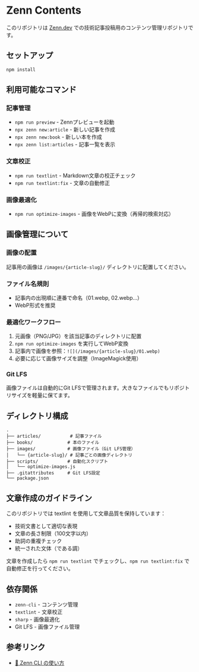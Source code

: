 # Zenn Contents

このリポジトリは [Zenn.dev](https://zenn.dev) での技術記事投稿用のコンテンツ管理リポジトリです。

## セットアップ

```bash
npm install
```

## 利用可能なコマンド

### 記事管理
- `npm run preview` - Zennプレビューを起動
- `npx zenn new:article` - 新しい記事を作成
- `npx zenn new:book` - 新しい本を作成
- `npx zenn list:articles` - 記事一覧を表示

### 文章校正
- `npm run textlint` - Markdown文章の校正チェック
- `npm run textlint:fix` - 文章の自動修正

### 画像最適化
- `npm run optimize-images` - 画像をWebPに変換（再帰的検索対応）

## 画像管理について

### 画像の配置
記事用の画像は `/images/{article-slug}/` ディレクトリに配置してください。

### ファイル名規則
- 記事内の出現順に連番で命名（01.webp, 02.webp...）
- WebP形式を推奨

### 最適化ワークフロー
1. 元画像（PNG/JPG）を該当記事のディレクトリに配置
2. `npm run optimize-images` を実行してWebP変換
3. 記事内で画像を参照：`![](/images/{article-slug}/01.webp)`
4. 必要に応じて画像サイズを調整（ImageMagick使用）

### Git LFS
画像ファイルは自動的にGit LFSで管理されます。大きなファイルでもリポジトリサイズを軽量に保てます。

## ディレクトリ構成

```
.
├── articles/           # 記事ファイル
├── books/             # 本のファイル
├── images/            # 画像ファイル（Git LFS管理）
│   └── {article-slug}/ # 記事ごとの画像ディレクトリ
├── scripts/           # 自動化スクリプト
│   └── optimize-images.js
├── .gitattributes     # Git LFS設定
└── package.json
```

## 文章作成のガイドライン

このリポジトリでは textlint を使用して文章品質を保持しています：

- 技術文書として適切な表現
- 文章の長さ制限（100文字以内）
- 助詞の重複チェック
- 統一された文体（である調）

文章を作成したら `npm run textlint` でチェックし、`npm run textlint:fix` で自動修正を行ってください。

## 依存関係

- `zenn-cli` - コンテンツ管理
- `textlint` - 文章校正
- `sharp` - 画像最適化
- Git LFS - 画像ファイル管理

## 参考リンク

* [📘 Zenn CLI の使い方](https://zenn.dev/zenn/articles/zenn-cli-guide)
